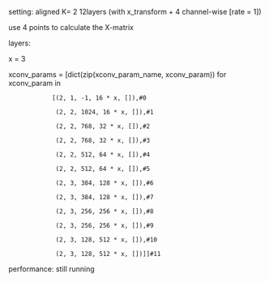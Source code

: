 setting: aligned K= 2 12layers (with x_transform + 4 channel-wise [rate = 1])

use 4 points to calculate the X-matrix

layers:

x = 3

xconv_params = [dict(zip(xconv_param_name, xconv_param)) for xconv_param in

                [(2, 1, -1, 16 * x, []),#0

                 (2, 2, 1024, 16 * x, []),#1

                 (2, 2, 768, 32 * x, []),#2

                 (2, 2, 768, 32 * x, []),#3

                 (2, 2, 512, 64 * x, []),#4

                 (2, 2, 512, 64 * x, []),#5

                 (2, 3, 384, 128 * x, []),#6

                 (2, 3, 384, 128 * x, []),#7

                 (2, 3, 256, 256 * x, []),#8

                 (2, 3, 256, 256 * x, []),#9

                 (2, 3, 128, 512 * x, []),#10

                 (2, 3, 128, 512 * x, [])]]#11
                

performance: still running
